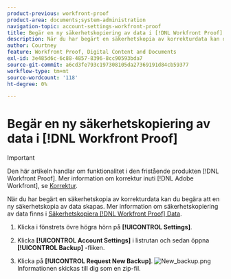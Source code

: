 ```yaml
---
product-previous: workfront-proof
product-area: documents;system-administration
navigation-topic: account-settings-workfront-proof
title: Begär en ny säkerhetskopiering av data i [!DNL Workfront Proof]
description: När du har begärt en säkerhetskopia av korrekturdata kan du begära att en ny säkerhetskopia av data skapas. Mer information om säkerhetskopiering av data finns i Säkerhetskopiera [!DNL Workfront Proof] Data.
author: Courtney
feature: Workfront Proof, Digital Content and Documents
exl-id: 3e485d6c-6c88-4857-8396-8cc90593bda7
source-git-commit: a6cd3fe793c197308105da27369191d84cb59377
workflow-type: tm+mt
source-wordcount: '118'
ht-degree: 0%

---
```


# Begär en ny säkerhetskopiering av data i [!DNL Workfront Proof]

>[!IMPORTANT]
>
>Den här artikeln handlar om funktionalitet i den fristående produkten [!DNL Workfront Proof]. Mer information om korrektur inuti [!DNL Adobe Workfront], se [Korrektur](../../../review-and-approve-work/proofing/proofing.md).

När du har begärt en säkerhetskopia av korrekturdata kan du begära att en ny säkerhetskopia av data skapas. Mer information om säkerhetskopiering av data finns i [Säkerhetskopiera [!DNL Workfront Proof] Data](../../../workfront-proof/wp-work-proofsfiles/organize-your-work/back-up-data.md).

1. Klicka i fönstrets övre högra hörn på **[!UICONTROL Settings]**.
1. Klicka **[!UICONTROL Account Settings]** i listrutan och sedan öppna **[!UICONTROL Backup]** -fliken.

1. Klicka på **[!UICONTROL Request New Backup]**.
   ![New_backup.png](assets/new-backup-350x115.png)
Informationen skickas till dig som en zip-fil.
